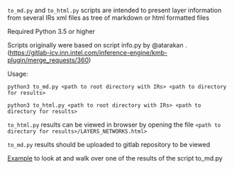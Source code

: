 `to_md.py` and `to_html.py` scripts are intended to present layer information  
from several IRs xml files as tree of markdown or html formatted files 

Required Python 3.5 or higher

Scripts originally were based on script info.py by @atarakan . (https://gitlab-icv.inn.intel.com/inference-engine/kmb-plugin/merge_requests/360)

Usage:
```
python3 to_md.py <path to root directory with IRs> <path to directory for results>

python3 to_html.py <path to root directory with IRs> <path to directory for results>
```
`to_html.py` results can be viewed in browser by opening the file `<path to directory for results>/LAYERS_NETWORKS.html>`

`to_md.py` results should be uploaded to gitlab repository to be viewed

[Example](https://gitlab-icv.inn.intel.com/inference-engine/models-ir/blob/466832f4f5ce1ace8b4efea8796ffb0c13abf467/KMB_models/INT8/LAYERS_NETWORKS.md) 
to look at and walk over one of the results of the script to_md.py
